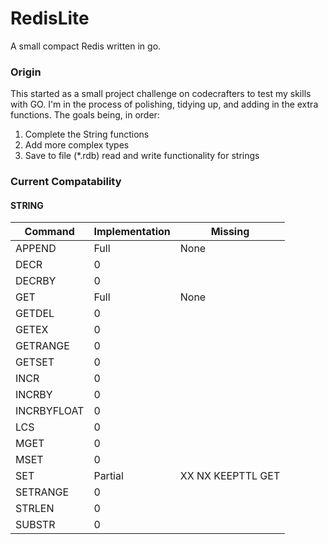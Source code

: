 # RedisLite
A small compact Redis written in go.

### Origin
This started as a small project challenge on codecrafters to test my skills with GO. I'm in the process of polishing, tidying up, and adding in the extra functions. The goals being, in order:

1. Complete the String functions
2. Add more complex types
3. Save to file (*.rdb) read and write functionality for strings

### Current Compatability
#### STRING
| Command      | Implementation | Missing
|--------------|----------------|-----------------------
| APPEND       | Full           | None
| DECR         | 0              | 
| DECRBY       | 0              | 
| GET          | Full           | None
| GETDEL       | 0              | 
| GETEX        | 0              | 
| GETRANGE     | 0              | 
| GETSET       | 0              | 
| INCR         | 0              | 
| INCRBY       | 0              | 
| INCRBYFLOAT  | 0              | 
| LCS          | 0              | 
| MGET         | 0              | 
| MSET         | 0              | 
| SET          | Partial        | XX NX KEEPTTL GET
| SETRANGE     | 0              | 
| STRLEN       | 0              | 
| SUBSTR       | 0              | 
